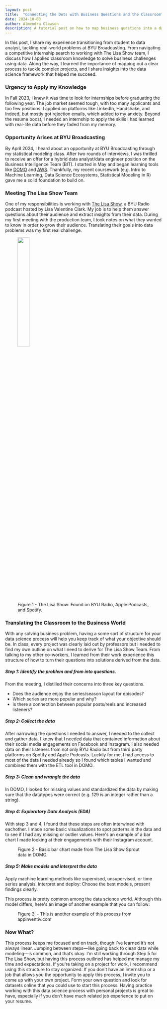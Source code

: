 ```yaml
---
layout: post
title:  "Connecting the Dots with Business Questions and the Classroom"
date: 2024-10-03
author: Almendra Clawson
description: A tutorial post on how to map business questions into a data science process.
---
```


<p class="intro"><span class="dropcap">I</span>n this post, I share my experience transitioning from student to data analyst, tackling real-world problems at BYU Broadcasting. From navigating a competitive internship search to working with The Lisa Show team, I discuss how I applied classroom knowledge to solve business challenges using data. Along the way, I learned the importance of mapping out a clear process to tackle complex projects, and I share insights into the data science framework that helped me succeed.</p>


### Urgency to Apply my Knowledge

In Fall 2023, I knew it was time to look for internships before graduating the following year. The job market seemed tough, with too many applicants and too few positions. I applied on platforms like LinkedIn, Handshake, and Indeed, but mostly got rejection emails, which added to my anxiety. Beyond the resume boost, I needed an internship to apply the skills I had learned with real-life data before they faded from my memory. 

### Opportunity Arises at BYU Broadcasting

By April 2024, I heard about an opportunity at BYU Broadcasting through my statistical modeling class. After two rounds of interviews, I was thrilled to receive an offer for a hybrid data analyst/data engineer position on the Business Intelligence Team (BIT). I started in May and began learning tools like [DOMO](https://www.domo.com/?igaag=88996337689&igaat=&igacm=274253666&igacr=601617286958&igakw=domo&igamt=e&igant=g&utm_source=google&utm_medium=paidsearch&campid=701Vq000001zoWVIAY&gcreative=601617286958&gdevice=c&gnetwork=g&gkeyword=domo&gplacement=&gmatchtype=e&gtarget=&gadposition=&s_kwcid=AL!5964!3!601617286958!e!!g!!domo&gad_source=1&gclid=Cj0KCQjw99e4BhDiARIsAISE7P-wNDtsig3o9ByzxCAMclt3XMfR9XUn3SfycEemohi03VtweDY4F04aAq_GEALw_wcB) and [AWS](https://aws.amazon.com/free/?gclid=Cj0KCQjw99e4BhDiARIsAISE7P-QkSmpDsPoUowCf8XWYWPgtgtJr7V8MuiyNkGcCKyXj6uLAIcrS8caAuxCEALw_wcB&trk=6a4c3e9d-cdc9-4e25-8dd9-2bd8d15afbca&sc_channel=ps&ef_id=Cj0KCQjw99e4BhDiARIsAISE7P-QkSmpDsPoUowCf8XWYWPgtgtJr7V8MuiyNkGcCKyXj6uLAIcrS8caAuxCEALw_wcB:G:s&s_kwcid=AL!4422!3!651751059780!e!!g!!aws!19852662197!145019195897). Thankfully, my recent coursework (e.g. Intro to Machine Learning, Data Science Ecosystems, Statistical Modeling in R) gave me a solid foundation to build on.

### Meeting The Lisa Show Team

One of my responsibilities is working with [The Lisa Show](https://www.byuradio.org/the-lisa-show), a BYU Radio podcast hosted by Lisa Valentine Clark. My job is to help them answer questions about their audience and extract insights from their data. During my first meeting with the production team, I took notes on what they wanted to know in order to grow their audience. Translating their goals into data problems was my first real challenge.

<figure>
	<img src="{{site.url}}/{{site.baseurl}}/assets/img/lisa_show.jpg" alt="" style="width: 30%;"> 
	<figcaption>Figure 1 - The Lisa Show: Found on BYU Radio, Apple Podcasts, and Spotify.</figcaption>
</figure>

### Translating the Classroom to the Business World
With any solving business problem, having a some sort of structure for your data science process will help you keep track of what your objective should be. In class, every project was clearly laid out by professors but I needed to find my own outline on what I need to derive for The Lisa Show Team. From talking to my other co-workers, I learned from their work experience this structure of how to turn their questions into solutions derived from the data.

##### Step 1: Identify the problem and from into questions.
From the meeting, I distilled their concerns into three key questions.
- Does the audience enjoy the series/season layout for episodes?
- Which series are more popular and why?
- Is there a connection between popular posts/reels and increased listeners?

##### Step 2: Collect the data
After narrowing the questions I needed to answer, I needed to the collect and gather data. I knew that I needed data that contained information about their social media engagements on Facebook and Instagram. I also needed data on their listeners from not only BYU Radio but from third party platforms on Spotify and Apple Podcasts. Luckily for me, I had access to most of the data I needed already so I found which tables I wanted and combined them with the ETL tool in DOMO.

##### Step 3: Clean and wrangle the data
In DOMO, I looked for missing values and standardized the data by making sure that the datatypes were correct (e.g. 129 is an integer rather than a string). 

##### Step 4: Exploratory Data Analysis (EDA) 
With step 3 and 4, I found that these steps are often interwined with eachother. I made some basic visualizations to spot patterns in the data and to see if I had any missing or outlier values. Here's an example of a bar chart I made looking at their engagements with their Instagram account.

<figure>
	<img src="{{site.url}}/{{site.baseurl}}/assets/img/lisa_eda.jpg" alt=""> 
	<figcaption>Figure 2 - Basic bar chart made from The Lisa Show Sprout data in DOMO. </figcaption>
</figure>

##### Step 5: Make models and interpret the data
Apply machine learning methods like supervised, unsupervised, or time series analysis. Interpret and deploy: Choose the best models, present findings clearly.

This process is pretty common among the data science world. Although this model differs, here's an image of another example that you can follow:

<figure>
	<img src="{{site.url}}/{{site.baseurl}}/assets/img/data-science-process.jpg" alt=""> 
	<figcaption>Figure 3. - This is another example of this process from appinventiv.com</figcaption>
</figure>

### Now What?
This process keeps me focused and on track, though I’ve learned it’s not always linear. Jumping between steps—like going back to clean data while modeling—is common, and that’s okay. I’m still working through Step 5 for The Lisa Show, but having this process outlined has helped me manage my time and expectations. If you're taking on a project for work, I recommend using this structure to stay organized. If you don't have an internship or a job that allows you the opportunity to apply this process, I invite you to come up with your own project. Form your own question and look for datasets online that you could use to start this process. Having practice working with this data science process with personal projects is great to have, especially if you don't have much related job experience to put on your resume.